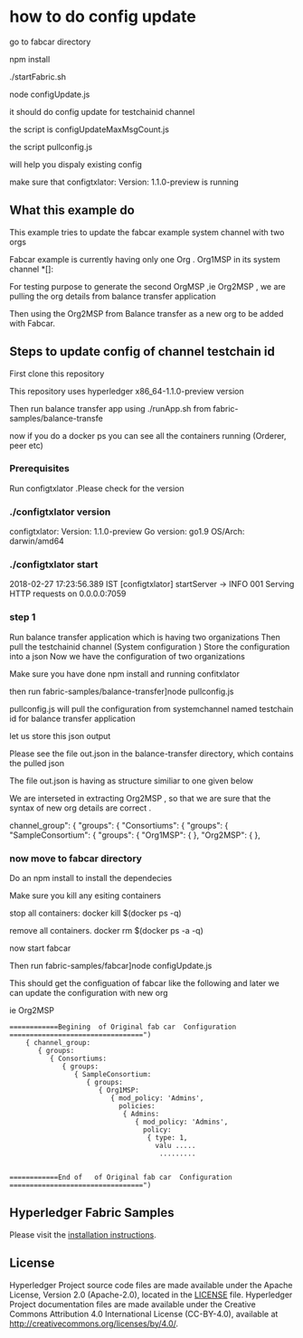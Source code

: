 # how to do config update

 go to fabcar directory 
 
 npm install
 
 ./startFabric.sh
 
  node configUpdate.js 
   
   it should do config update for testchainid channel
   
   the script is configUpdateMaxMsgCount.js
   
   the script pullconfig.js
   
   will help you dispaly existing config
 
 make sure that configtxlator: Version: 1.1.0-preview   is running

## What this example do
This example tries to update the fabcar example  system channel with two orgs 

 Fabcar example is currently having only one  Org . Org1MSP in its system channel *[]: 

 For testing purpose to generate the second OrgMSP  ,ie Org2MSP , we are pulling the org details from  balance transfer application
 
 Then using the Org2MSP from Balance transfer as a new org to be added with Fabcar.
 


## Steps to update config of channel testchain id

First clone this repository

This repository uses hyperledger x86_64-1.1.0-preview version


Then run balance transfer app  using ./runApp.sh from fabric-samples/balance-transfe

now if you do a docker ps you can see all the containers running (Orderer, peer etc)

### Prerequisites 
Run configtxlator  .Please check for the version

### ./configtxlator version
 configtxlator:
 Version: 1.1.0-preview
 Go version: go1.9
 OS/Arch: darwin/amd64
 
 ### ./configtxlator start
2018-02-27 17:23:56.389 IST [configtxlator] startServer -> INFO 001 Serving HTTP requests on 0.0.0.0:7059
 
### step 1
 
 Run balance transfer application which is having two organizations 
 Then pull the testchainid channel  (System configuration )
 Store the configuration into a json 
 Now we have the configuration of two organizations 
 
 
 Make sure you have done npm install and running confitxlator
 
 
 then run fabric-samples/balance-transfer]node pullconfig.js 
 
  pullconfig.js will pull the configuration from systemchannel named testchain id for balance transfer application
  
  let us store this json output 
  
  Please see the file out.json  in the balance-transfer directory, which contains the pulled json
  
  The file out.json is having  as structure similiar to one given below 

  We are interseted in extracting Org2MSP , so that we are sure that the syntax of new org details are correct .
  
  channel_group": {
  		"groups": {
  			"Consortiums": {
  				"groups": {
  					"SampleConsortium": {
  						"groups": {
  							"Org1MSP": { },
  							"Org2MSP": { },

  
 
 
 
 
###  now move to fabcar directory 

Do an npm install to install the dependecies 

Make sure you kill any esiting containers 

stop all containers: docker kill $(docker ps -q)

remove all containers. docker rm $(docker ps -a -q)

now start fabcar

Then run fabric-samples/fabcar]node configUpdate.js

This should get the configuation of fabcar like the following and later we can update the configuration with new org
 
 ie Org2MSP 
 
 
	============Begining  of Original fab car  Configuration =================================")
        { channel_group: 
           { groups: 
              { Consortiums: 
                 { groups: 
                    { SampleConsortium: 
                       { groups: 
                          { Org1MSP: 
                             { mod_policy: 'Admins',
                               policies: 
                                { Admins: 
                                   { mod_policy: 'Admins',
                                     policy: 
                                      { type: 1,
                                        valu .....
                                         ......... 
                                         
                                        
	============End of   of Original fab car  Configuration =================================")
 










## Hyperledger Fabric Samples

Please visit the [installation instructions](http://hyperledger-fabric.readthedocs.io/en/latest/samples.html).

## License <a name="license"></a>

Hyperledger Project source code files are made available under the Apache License, Version 2.0 (Apache-2.0), located in the [LICENSE](LICENSE) file. Hyperledger Project documentation files are made available under the Creative Commons Attribution 4.0 International License (CC-BY-4.0), available at http://creativecommons.org/licenses/by/4.0/.
